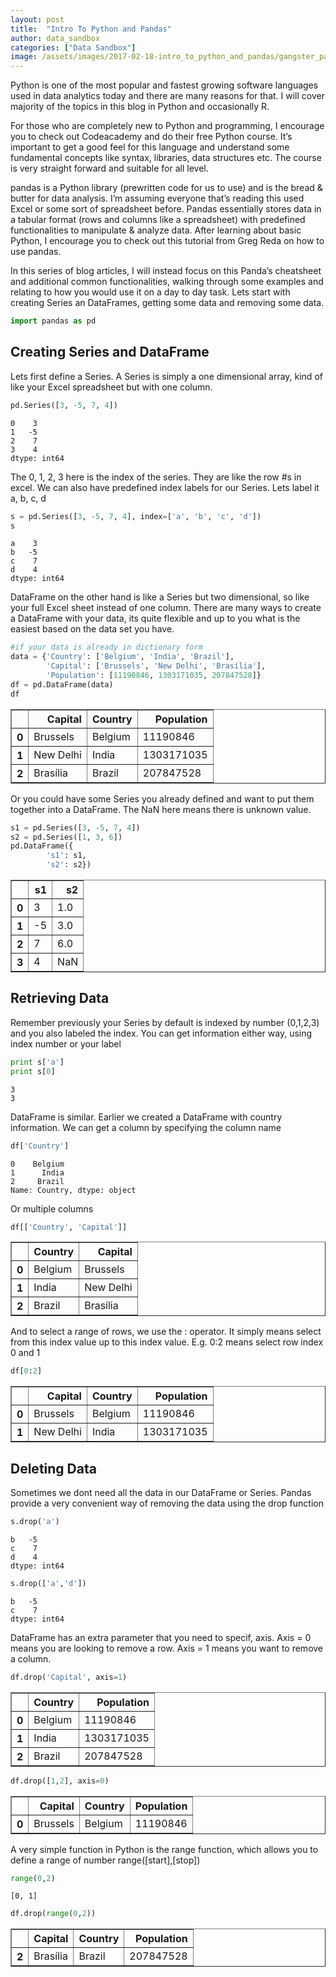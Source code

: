 ```yaml
---
layout: post
title:  "Intro To Python and Pandas"
author: data_sandbox
categories: ["Data Sandbox"]
image: /assets/images/2017-02-18-intro_to_python_and_pandas/gangster_panda.jpg
---
```


Python is one of the most popular and fastest growing software languages used in data analytics today and there are many reasons for that. I will cover majority of the topics in this blog in Python and occasionally R.

For those who are completely new to Python and programming, I encourage you to check out Codeacademy and do their free Python course. It’s important to get a good feel for this language and understand some fundamental concepts like syntax, libraries, data structures etc. The course is very straight forward and suitable for all level.

pandas is a Python library (prewritten code for us to use) and is the bread & butter for data analysis. I’m assuming everyone that’s reading this used Excel or some sort of spreadsheet before. Pandas essentially stores data in a tabular format (rows and columns like a spreadsheet) with predefined functionalities to manipulate & analyze data. After learning about basic Python, I encourage you to check out this tutorial from Greg Reda on how to use pandas.

In this series of blog articles, I will instead focus on this Panda’s cheatsheet and additional common functionalities, walking through some examples and relating to how you would use it on a day to day task. Lets start with creating Series an DataFrames, getting some data and removing some data.

```python
import pandas as pd
```

## Creating Series and DataFrame

Lets first define a Series. A Series is simply a one dimensional array, kind of like your Excel spreadsheet but with one column.


```python
pd.Series([3, -5, 7, 4])
```




    0    3
    1   -5
    2    7
    3    4
    dtype: int64



The 0, 1, 2, 3 here is the index of the series. They are like the row #s in excel. We can also have predefined index labels for our Series. Lets label it a, b, c, d


```python
s = pd.Series([3, -5, 7, 4], index=['a', 'b', 'c', 'd'])
s
```




    a    3
    b   -5
    c    7
    d    4
    dtype: int64



DataFrame on the other hand is like a Series but two dimensional, so like your full Excel sheet instead of one column. There are many ways to create a DataFrame with your data, its quite flexible and up to you what is the easiest based on the data set you have.


```python
#if your data is already in dictionary form
data = {'Country': ['Belgium', 'India', 'Brazil'],
        'Capital': ['Brussels', 'New Delhi', 'Brasília'],
        'Population': [11190846, 1303171035, 207847528]}
df = pd.DataFrame(data)
df
```




<div>
<table border="1" class="dataframe">
  <thead>
    <tr style="text-align: right;">
      <th></th>
      <th>Capital</th>
      <th>Country</th>
      <th>Population</th>
    </tr>
  </thead>
  <tbody>
    <tr>
      <th>0</th>
      <td>Brussels</td>
      <td>Belgium</td>
      <td>11190846</td>
    </tr>
    <tr>
      <th>1</th>
      <td>New Delhi</td>
      <td>India</td>
      <td>1303171035</td>
    </tr>
    <tr>
      <th>2</th>
      <td>Brasília</td>
      <td>Brazil</td>
      <td>207847528</td>
    </tr>
  </tbody>
</table>
</div>



Or you could have some Series you already defined and want to put them together into a DataFrame. The NaN here means there is unknown value.


```python
s1 = pd.Series([3, -5, 7, 4])
s2 = pd.Series([1, 3, 6])
pd.DataFrame({
        's1': s1,
        's2': s2})
```




<div>
<table border="1" class="dataframe">
  <thead>
    <tr style="text-align: right;">
      <th></th>
      <th>s1</th>
      <th>s2</th>
    </tr>
  </thead>
  <tbody>
    <tr>
      <th>0</th>
      <td>3</td>
      <td>1.0</td>
    </tr>
    <tr>
      <th>1</th>
      <td>-5</td>
      <td>3.0</td>
    </tr>
    <tr>
      <th>2</th>
      <td>7</td>
      <td>6.0</td>
    </tr>
    <tr>
      <th>3</th>
      <td>4</td>
      <td>NaN</td>
    </tr>
  </tbody>
</table>
</div>



## Retrieving Data

Remember previously your Series by default is indexed by number (0,1,2,3) and you also labeled the index. You can get information either way, using index number or your label


```python
print s['a']
print s[0]
```

    3
    3


DataFrame is similar. Earlier we created a DataFrame with country information. We can get a column by specifying the column name


```python
df['Country']
```




    0    Belgium
    1      India
    2     Brazil
    Name: Country, dtype: object



Or multiple columns


```python
df[['Country', 'Capital']]
```




<div>
<table border="1" class="dataframe">
  <thead>
    <tr style="text-align: right;">
      <th></th>
      <th>Country</th>
      <th>Capital</th>
    </tr>
  </thead>
  <tbody>
    <tr>
      <th>0</th>
      <td>Belgium</td>
      <td>Brussels</td>
    </tr>
    <tr>
      <th>1</th>
      <td>India</td>
      <td>New Delhi</td>
    </tr>
    <tr>
      <th>2</th>
      <td>Brazil</td>
      <td>Brasília</td>
    </tr>
  </tbody>
</table>
</div>



And to select a range of rows, we use the : operator. It simply means select from this index value up to this index value. E.g. 0:2 means select row index 0 and 1


```python
df[0:2]
```




<div>
<table border="1" class="dataframe">
  <thead>
    <tr style="text-align: right;">
      <th></th>
      <th>Capital</th>
      <th>Country</th>
      <th>Population</th>
    </tr>
  </thead>
  <tbody>
    <tr>
      <th>0</th>
      <td>Brussels</td>
      <td>Belgium</td>
      <td>11190846</td>
    </tr>
    <tr>
      <th>1</th>
      <td>New Delhi</td>
      <td>India</td>
      <td>1303171035</td>
    </tr>
  </tbody>
</table>
</div>



## Deleting Data

Sometimes we dont need all the data in our DataFrame or Series. Pandas provide a very convenient way of removing the  data using the drop function


```python
s.drop('a')
```




    b   -5
    c    7
    d    4
    dtype: int64




```python
s.drop(['a','d'])
```




    b   -5
    c    7
    dtype: int64



DataFrame has an extra parameter that you need to specif, axis. Axis = 0 means you are looking to remove a row. Axis = 1 means you want to remove a column.


```python
df.drop('Capital', axis=1)
```




<div>
<table border="1" class="dataframe">
  <thead>
    <tr style="text-align: right;">
      <th></th>
      <th>Country</th>
      <th>Population</th>
    </tr>
  </thead>
  <tbody>
    <tr>
      <th>0</th>
      <td>Belgium</td>
      <td>11190846</td>
    </tr>
    <tr>
      <th>1</th>
      <td>India</td>
      <td>1303171035</td>
    </tr>
    <tr>
      <th>2</th>
      <td>Brazil</td>
      <td>207847528</td>
    </tr>
  </tbody>
</table>
</div>




```python
df.drop([1,2], axis=0)
```




<div>
<table border="1" class="dataframe">
  <thead>
    <tr style="text-align: right;">
      <th></th>
      <th>Capital</th>
      <th>Country</th>
      <th>Population</th>
    </tr>
  </thead>
  <tbody>
    <tr>
      <th>0</th>
      <td>Brussels</td>
      <td>Belgium</td>
      <td>11190846</td>
    </tr>
  </tbody>
</table>
</div>



A very simple function in Python is the range function, which allows you to define a range of number range([start],[stop])


```python
range(0,2)
```




    [0, 1]




```python
df.drop(range(0,2))
```




<div>
<table border="1" class="dataframe">
  <thead>
    <tr style="text-align: right;">
      <th></th>
      <th>Capital</th>
      <th>Country</th>
      <th>Population</th>
    </tr>
  </thead>
  <tbody>
    <tr>
      <th>2</th>
      <td>Brasília</td>
      <td>Brazil</td>
      <td>207847528</td>
    </tr>
  </tbody>
</table>
</div>


